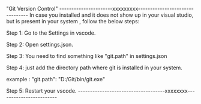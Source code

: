 "Git Version Control"
----------------------xxxxxxxxx--------------------------------
In case you installed and it does not show up in your visual studio, but is present in your system , follow the below steps:

Step 1: Go to the Settings in vscode.

Step 2: Open settings.json.

Step 3: You need to find something like "git.path" in settings.json

Step 4: just add the directory path where git is installed in your system.

example : "git.path": "D:/Git/bin/git.exe"

Step 5: Restart your vscode.
------------------------------------xxxxxxxx------------------------